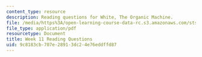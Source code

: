 ```yaml
---
content_type: resource
description: Reading questions for White, The Organic Machine.
file: /media/https%3A/open-learning-course-data-rc.s3.amazonaws.com/sts-036-technology-and-nature-in-american-history-spring-2008/9c8183cb707e28913dc24e76eddffd87_quest11.pdf
file_type: application/pdf
resourcetype: Document
title: Week 11 Reading Questions
uid: 9c8183cb-707e-2891-3dc2-4e76eddffd87
---
```

